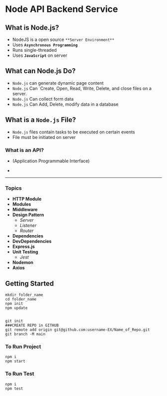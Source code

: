 # Node API Backend Service

## What is Node.js?

-   NodeJS is a open source `**Server Environment**`
-   Uses **`Asynchronous Programming`**
-   Runs single-threaded
-   Uses **`JavaScript`** on server

## What can Node.js Do?

-   `Node.js` can generate dynamic page content
-   `Node.js` Can `Create, Open, Read, Write, Delete, and close files on a server.
-   `Node.js` Can collect form data
-   `Node.js` Can Add, Delete, modify data in a database

## What is a `Node.js` File?

-   `Node.js` files contain tasks to be executed on certain events
-   File must be initiated on server

### What is an API?

-   (Application Programmable Interface)

-

---

### Topics

-   **HTTP Module**
-   **Modules**
-   **Middleware**
-   **Design Pattern**
    -   _Server_
    -   _Listener_
    -   _Router_
-   **Dependencies**
-   **DevDependencies**
-   **Express.js**
-   **Unit Testing**
    -   _Jest_
-   **Nodemon**
-   **Axios**

## Getting Started

```shell
mkdir folder_name
cd folder_name
npm init
npm update


git init
###CREATE REPO in GITHUB
git remote add origin git@github.com:username-EX/Name_of_Repo.git
git branch -M main
```

### To Run Project

```shell
npm i
npm start
```

### To Run Test

```shell
npm i
npm test
```

